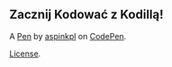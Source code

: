 Zacznij Kodować z Kodillą!
--------------------------


A [Pen](https://codepen.io/aspinkpl/pen/wvXJKLK) by [aspinkpl](https://codepen.io/aspinkpl) on [CodePen](https://codepen.io).

[License](https://codepen.io/license/pen/wvXJKLK).